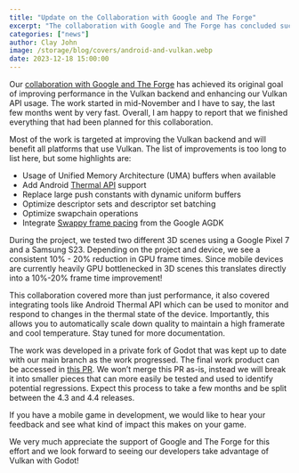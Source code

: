 ```yaml
---
title: "Update on the Collaboration with Google and The Forge"
excerpt: "The collaboration with Google and The Forge has concluded successfully!"
categories: ["news"]
author: Clay John
image: /storage/blog/covers/android-and-vulkan.webp
date: 2023-12-18 15:00:00
---
```


Our [collaboration with Google and The Forge](https://godotengine.org/article/collaboration-with-google-forge-2023) has achieved its original goal of improving performance in the Vulkan backend and enhancing our Vulkan API usage. The work started in mid-November and I have to say, the last few months went by very fast. Overall, I am happy to report that we finished everything that had been planned for this collaboration. 

Most of the work is targeted at improving the Vulkan backend and will benefit all platforms that use Vulkan. The list of improvements is too long to list here, but some highlights are:

- Usage of Unified Memory Architecture (UMA) buffers when available
- Add Android [Thermal API](https://developer.android.com/games/optimize/adpf/thermal) support
- Replace large push constants with dynamic uniform buffers
- Optimize descriptor sets and descriptor set batching
- Optimize swapchain operations
- Integrate [Swappy frame pacing](https://developer.android.com/games/sdk/frame-pacing) from the Google AGDK

During the project, we tested two different 3D scenes using a Google Pixel 7 and a Samsung S23. Depending on the project and device, we see a consistent 10% - 20% reduction in GPU frame times. Since mobile devices are currently heavily GPU bottlenecked in 3D scenes this translates directly into a 10%-20% frame time improvement!

This collaboration covered more than just performance, it also covered integrating tools like Android Thermal API which can be used to monitor and respond to changes in the thermal state of the device. Importantly, this allows you to automatically scale down quality to maintain a high framerate and cool temperature. Stay tuned for more documentation.

The work was developed in a private fork of Godot that was kept up to date with our main branch as the work progressed. The final work product can be accessed in [this PR](https://github.com/godotengine/godot/pull/90284). We won’t merge this PR as-is, instead we will break it into smaller pieces that can more easily be tested and used to identify potential regressions. Expect this process to take a few months and be split between the 4.3 and 4.4 releases. 

If you have a mobile game in development, we would like to hear your feedback and see what kind of impact this makes on your game.

We very much appreciate the support of Google and The Forge for this effort and we look forward to seeing our developers take advantage of Vulkan with Godot!
